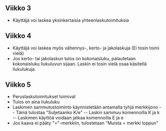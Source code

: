 ## Viikko 3

- Käyttäjä voi laskea yksinkertaisia yhteenlaskutoimituksia

## Viikko 4

- Käyttäjä voi laskea myös vähennys-, kerto- ja jakolaskuja (Ei tosin toimi vielä)
- Jos kerto- tai jakolaskun tulos on kokonaisluku, palautetaan kokonaisluku liukuluvun sijaan. Laskin ei tosin vielä osaa käsitellä liukulukuja.

## Viikko 5

- Peruslaskutoimitukset toimivat
- Tulos on aina liukuluku
- Laskimen sammutustoiminto käynnistetään antamalla tyhjä merkkijono
-- Tämä tulostaa "Suljetaanko K/e"
-- Laskin sammuu komennoilla K ja k
-- Laskimen käyttöä voidaan jatkaa komennoilla E ja e
- Jos kaava ei pääty "="-merkkiin, tulostetaan "Muista = merkki loppun"
